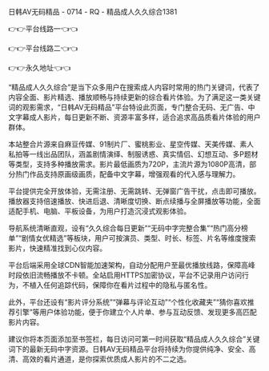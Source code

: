 日韩AV无码精品 - 0714 - RQ - 精品成人久久综合1381

👉👉平台线路一👈👈

👉👉平台线路二👈👈

👉👉永久地址👈👈

“精品成人久久综合”是当下众多用户在搜索成人内容时常用的热门关键词，代表了内容全面、影片精选、播放顺畅与持续更新的综合看片体验。为了满足这一类关键词的观影需求，“日韩AV无码精品”平台特设此页面，专门整合无码、无广告、中文字幕成人影片，每日更新不断、资源丰富多样，适合追求高品质看片体验的用户群体。

本站整合片源来自麻豆传媒、91制片厂、蜜桃影业、星空传媒、天美传媒、素人私拍等一线出品团队，涵盖剧情演绎、制服诱惑、真实情侣、幻想互动、多P题材等类型，支持多种播放需求。影片最低画质为720P，主流片源为1080P高清，部分热门作品支持原画级画质，配备中文字幕，增强观看的代入感与理解力。

平台提供完全开放体验，无需注册、无需跳转、无弹窗广告干扰，点击即可播放。播放器支持倍速播放、快进后退、清晰度切换、断点续播与全屏播放等功能，全面适配手机、电脑、平板设备，为用户打造沉浸式观影体验。

导航系统清晰直观，设有“久久综合每日更新”“无码中字完整合集”“热门高分榜单”“剧情女优精选”等板块，用户可按演员、类型、时长、标签、片名等维度搜索影片，快速精准找到心仪内容。

平台后端采用全球CDN智能加速架构，自动分配用户至最优播放线路，保障高峰时段依旧流畅播放不卡顿。全站启用HTTPS加密协议，平台不记录用户访问行为，不植入任何追踪代码，保障你在看片过程中的隐私与匿名性。

此外，平台还设有“影片评分系统”“弹幕与评论互动”“个性化收藏夹”“猜你喜欢推荐引擎”等用户体验功能，便于你建立个人片单、参与互动反馈、发现更多高匹配影片内容。

建议你将本页面添加至书签栏，每日访问可第一时间获取“精品成人久久综合”关键词下的最新无码中字资源。日韩AV无码精品平台将持续为你提供纯净、安全、高清、高效的看片通道，是你探索优质成人影片的不二之选。

